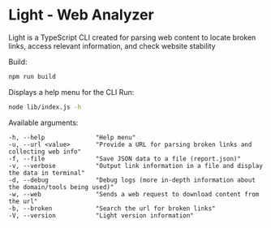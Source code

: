 <!-- TODO: Write better README -->

# Light - Web Analyzer
Light is a TypeScript CLI created for parsing web content to locate broken links, access relevant information, and check website stability

Build:
```bash
npm run build
```

Displays a help menu for the CLI
Run:
```bash
node lib/index.js -h
```

Available arguments:
```
-h, --help              "Help menu"
-u, --url <value>       "Provide a URL for parsing broken links and collecting web info"
-f, --file              "Save JSON data to a file (report.json)"
-v, --verbose           "Output link information in a file and display the data in terminal"
-d, --debug             "Debug logs (more in-depth information about the domain/tools being used)"
-w, --web               "Sends a web request to download content from the url"
-b, --broken            "Search the url for broken links"
-V, --version           "Light version information"
```